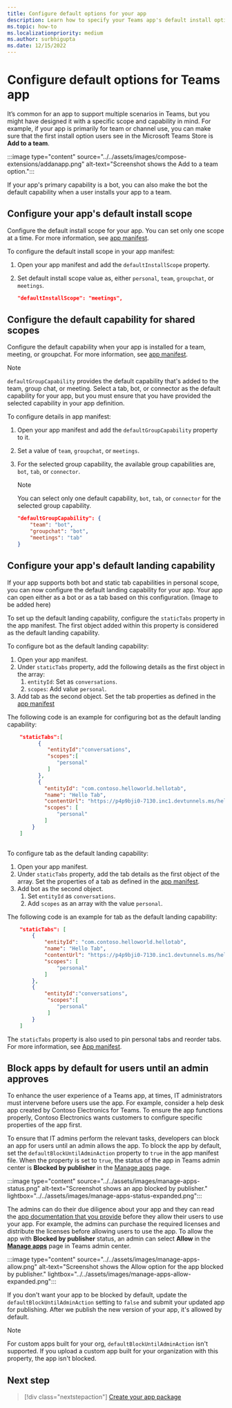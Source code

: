 ```yaml
---
title: Configure default options for your app
description: Learn how to specify your Teams app's default install options, default capability for shared scopes and block apps by default.
ms.topic: how-to
ms.localizationpriority: medium
ms.author: surbhigupta
ms.date: 12/15/2022
---
```

# Configure default options for Teams app

It’s common for an app to support multiple scenarios in Teams, but you might have designed it with a specific scope and capability in mind. For example, if your app is primarily for team or channel use, you can make sure that the first install option users see in the Microsoft Teams Store is **Add to a team**.

:::image type="content" source="../../assets/images/compose-extensions/addanapp.png" alt-text="Screenshot shows the Add to a team option.":::

If your app's primary capability is a bot, you can also make the bot the default capability when a user installs your app to a team.

## Configure your app's default install scope

Configure the default install scope for your app. You can set only one scope at a time. For more information, see [app manifest](../../resources/schema/manifest-schema.md#defaultinstallscope).

To configure the default install scope in your app manifest:

1. Open your app manifest and add the `defaultInstallScope` property.
2. Set default install scope value as, either `personal`, `team`, `groupchat`, or `meetings`.

    ```json
    "defaultInstallScope": "meetings",
    ```

## Configure the default capability for shared scopes

Configure the default capability when your app is installed for a team, meeting, or groupchat. For more information, see [app manifest](../../resources/schema/manifest-schema.md#defaultgroupcapability).

> [!NOTE]
> `defaultGroupCapability` provides the default capability that's added to the team, group chat, or meeting. Select a tab, bot, or connector as the default capability for your app, but you must ensure that you have provided the selected capability in your app definition.

To configure details in app manifest:

1. Open your app manifest and add the `defaultGroupCapability` property to it.
2. Set a value of `team`, `groupchat`, or `meetings`.
3. For the selected group capability, the available group capabilities are, `bot`, `tab`, or `connector`.

    > [!NOTE]
    > You can select only one default capability, `bot`, `tab`, or `connector` for the selected group capability.

    ```json
    "defaultGroupCapability": {
        "team": "bot",
        "groupchat": "bot",
        "meetings": "tab"
    }
    ```
## Configure your app's default landing capability

If your app supports both bot and static tab capabilities in personal scope, you can now configure the default landing capability for your app. Your app can open either as a bot or as a tab based on this configuration. 
(Image to be added here)

To set up the default landing capability, configure the `staticTabs` property in the app manifest. The first object added within this property is considered as the default landing capability.

To configure bot as the default landing capability:

1. Open your app manifest.
1. Under `staticTabs` property, add the following details as the first object in the array:
    1. `entityId`: Set as `conversations`. 
    1. `scopes`: Add value `personal`.
1.  Add tab as the second object. Set the tab properties as defined in the [app manifest](../../resources/schema/manifest-schema.md#statictabs) 


The following code is an example for configuring bot as the default landing capability:
```json
    "staticTabs":[
          {
             "entityId":"conversations",
             "scopes":[
                "personal"
             ]
          },
          {
            "entityId": "com.contoso.helloworld.hellotab",
            "name": "Hello Tab",
            "contentUrl": "https://p4p9bji0-7130.inc1.devtunnels.ms/hello",
            "scopes": [
                "personal"
            ]
        }
    ]
    
```
To configure tab as the default landing capability:

1. Open your app manifest.
1. Under `staticTabs` property, add the tab details as the first object of the array. Set the properties of a tab as defined in the [app manifest](../../resources/schema/manifest-schema.md#statictabs).
1. Add bot as the second object.
    1.  Set `entityId` as `conversations`. 
    1. Add `scopes` as an array with the value `personal`.
    
The following code is an example for tab as the default landing capability:
```json
    "staticTabs": [
        {
            "entityId": "com.contoso.helloworld.hellotab",
            "name": "Hello Tab",
            "contentUrl": "https://p4p9bji0-7130.inc1.devtunnels.ms/hello",
            "scopes": [
                "personal"
            ]
        },
        {
            "entityId":"conversations",
             "scopes":[
                "personal"
             ]
        }
    ]
```
The `staticTabs` property is also used to pin personal tabs and reorder tabs. For more information, see [App manifest](../../resources/schema/manifest-schema.md#statictabs).

## Block apps by default for users until an admin approves

To enhance the user experience of a Teams app, at times, IT administrators must intervene before users use the app. For example, consider a help desk app created by Contoso Electronics for Teams. To ensure the app functions properly, Contoso Electronics wants customers to configure specific properties of the app first.

To ensure that IT admins perform the relevant tasks, developers can block an app for users until an admin allows the app. To block the app by default, set the `defaultBlockUntilAdminAction` property to `true` in the app manifest file. When the property is set to `true`, the status of the app in Teams admin center is **Blocked by publisher** in the [Manage apps](https://admin.teams.microsoft.com/policies/manage-apps) page.

:::image type="content" source="../../assets/images/manage-apps-status.png" alt-text="Screenshot shows an app blocked by publisher." lightbox="../../assets/images/manage-apps-status-expanded.png":::

The admins can do their due diligence about your app and they can read the [app documentation that you provide]() before they allow their users to use your app. For example, the admins can purchase the required licenses and distribute the licenses before allowing users to use the app. To allow the app with **Blocked by publisher** status, an admin can select **Allow** in the **[Manage apps](https://admin.teams.microsoft.com/policies/manage-apps)** page in Teams admin center.

:::image type="content" source="../../assets/images/manage-apps-allow.png" alt-text="Screenshot shows the Allow option for the app blocked by publisher." lightbox="../../assets/images/manage-apps-allow-expanded.png":::

If you don't want your app to be blocked by default, update the `defaultBlockUntilAdminAction` setting to `false` and submit your updated app for publishing. After we publish the new version of your app, it's allowed by default.

> [!NOTE]
> For custom apps built for your org, `defaultBlockUntilAdminAction` isn't supported. If you upload a custom app built for your organization with this property, the app isn't blocked.

## Next step

> [!div class="nextstepaction"]
> [Create your app package](~/concepts/build-and-test/apps-package.md)
